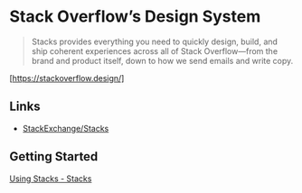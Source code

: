 # Stack Overflow’s Design System

> Stacks provides everything you need to quickly design, build, and ship coherent experiences across all of Stack Overflow—from the brand and product itself, down to how we send emails and write copy.

[https://stackoverflow.design/]

## Links


* [StackExchange/Stacks](https://github.com/StackExchange/Stacks)


## Getting Started

[Using Stacks - Stacks](https://stackoverflow.design/product/guidelines/using-stacks/)
